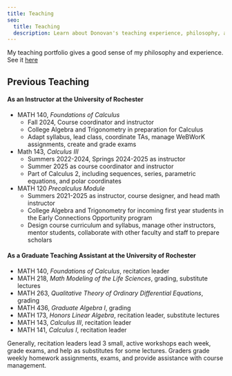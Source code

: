 ```yaml
---
title: Teaching
seo:
  title: Teaching
  description: Learn about Donovan's teaching experience, philosophy, and see some materials.
---
```


My teaching portfolio gives a good sense of my philosophy and experience. See it <a href="PortfolioSite/TeachingPortfolio.pdf">here</a>

## Previous Teaching

#### As an Instructor at the University of Rochester

- MATH 140, _Foundations of Calculus_
  - Fall 2024, Course coordinator and instructor
  - College Algebra and Trigonometry in preparation for Calculus
  - Adapt syllabus, lead class, coordinate TAs, manage WeBWorK assignments, create and grade exams
- Math 143, _Calculus III_
  - Summers 2022-2024, Springs 2024-2025 as instructor
  - Summer 2025 as course coordinator and instructor
  - Part of Calculus 2, including sequences, series, parametric equations, and polar coordinates
- MATH 120 _Precalculus Module_
  - Summers 2021-2025 as instructor, course designer, and head math instructor
  - College Algebra and Trigonometry for incoming first year students in the Early Connections Opportunity program
  - Design course curriculum and syllabus, manage other instructors, mentor students, collaborate with other faculty and staff to prepare scholars

#### As a Graduate Teaching Assistant at the University of Rochester

- MATH 140, _Foundations of Calculus_, recitation leader
- MATH 218, _Math Modeling of the Life Sciences_, grading, substitute lectures
- MATH 263, _Qualitative Theory of Ordinary Differential Equations_, grading
- MATH 436, _Graduate Algebra I_, grading
- MATH 173, _Honors Linear Algebra_, recitation leader, substitute lectures
- MATH 143, _Calculus III_, recitation leader
- MATH 141, _Calculus I_, recitation leader

Generally, recitation leaders lead 3 small, active workshops each week, grade exams, and help as substitutes for some lectures. Graders grade weekly homework assignments, exams, and provide assistance with course management.
